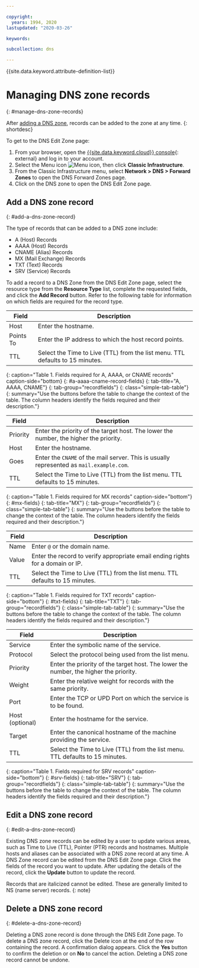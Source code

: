 ```yaml
---

copyright:
  years: 1994, 2020
lastupdated: "2020-03-26"

keywords: 

subcollection: dns

---
```


{{site.data.keyword.attribute-definition-list}}

# Managing DNS zone records
{: #manage-dns-zone-records}

After [adding a DNS zone](/docs/dns?topic=dns-manage-dns-zones#add-a-dns-zone), records can be added to the zone at any time.
{: shortdesc}

To get to the DNS Edit Zone page:

1. From your browser, open the [{{site.data.keyword.cloud}} console](https://{DomainName}/){: external} and log in to your account.
1. Select the Menu icon ![Menu icon](../../icons/icon_hamburger.svg), then click **Classic Infrastructure**.
1. From the Classic Infrastructure menu, select **Network > DNS  > Forward Zones** to open the DNS Forward Zones page.
1. Click on the DNS zone to open the DNS Edit Zone page.

## Add a DNS zone record
{: #add-a-dns-zone-record}

The type of records that can be added to a DNS zone include:

* A (Host) Records
* AAAA (Host) Records
* CNAME (Alias) Records
* MX (Mail Exchange) Records
* TXT (Text) Records
* SRV (Service) Records

To add a record to a DNS Zone from the DNS Edit Zone page, select the resource type from the **Resource Type** list, complete the requested fields, and click the **Add Record** button. Refer to the following table for information on which fields are required for the record type.

| Field | Description |
|-----------|----------|
| Host | Enter the hostname. |
| Points To | Enter the IP address to which the host record points. |
| TTL | Select the Time to Live (TTL) from the list menu. TTL defaults to 15 minutes. |
{: caption="Table 1. Fields required for A, AAAA, or CNAME records" caption-side="bottom}
{: #a-aaaa-cname-record-fields}
{: tab-title="A, AAAA, CNAME"}
{: tab-group="recordfields"}
{: class="simple-tab-table"}
{: summary="Use the buttons before the table to change the context of the table. The column headers identify the fields required and their description."}

| Field | Description |
|-----------|----------|
| Priority | Enter the priority of the target host. The lower the number, the higher the priority. |
| Host | Enter the hostname. |
| Goes | Enter the `CNAME` of the mail server. This is usually represented as `mail.example.com`.|
| TTL | Select the Time to Live (TTL) from the list menu. TTL defaults to 15 minutes.|
{: caption="Table 1. Fields required for MX records" caption-side="bottom"}
{: #mx-fields}
{: tab-title="MX"}
{: tab-group="recordfields"}
{: class="simple-tab-table"}
{: summary="Use the buttons before the table to change the context of the table. The column headers identify the fields required and their description."}

| Field | Description |
|-----------|----------|
| Name | Enter `@` or the domain name. |
| Value | Enter the record to verify appropriate email ending rights for a domain or IP. |
| TTL | Select the Time to Live (TTL) from the list menu. TTL defaults to 15 minutes. |
{: caption="Table 1. Fields required for TXT records" caption-side="bottom"}
{: #txt-fields}
{: tab-title="TXT"}
{: tab-group="recordfields"}
{: class="simple-tab-table"}
{: summary="Use the buttons before the table to change the context of the table. The column headers identify the fields required and their description."}

| Field | Description |
|-----------|----------|
| Service | Enter the symbolic name of the service. |
| Protocol | Select the protocol being used from the list menu. |
| Priority | Enter the priority of the target host. The lower the number, the higher the priority. |
| Weight | Enter the relative weight for records with the same priority. |
| Port | Enter the TCP or UPD Port on which the service is to be found. |
| Host (optional) | Enter the hostname for the service. |
| Target | Enter the canonical hostname of the machine providing the service. |
| TTL | Select the Time to Live (TTL) from the list menu. TTL defaults to 15 minutes. |
{: caption="Table 1. Fields required for SRV records" caption-side="bottom"}
{: #srv-fields}
{: tab-title="SRV"}
{: tab-group="recordfields"}
{: class="simple-tab-table"}
{: summary="Use the buttons before the table to change the context of the table. The column headers identify the fields required and their description."}

## Edit a DNS zone record
{: #edit-a-dns-zone-record}

Existing DNS zone records can be edited by a user to update various areas, such as Time to Live (TTL), Pointer (PTR) records and hostnames. Multiple hosts and aliases can be associated with a DNS zone record at any time. A DNS Zone record can be edited from the DNS Edit Zone page. Click the fields of the record you want to update. After updating the details of the record, click the **Update** button to update the record.

Records that are italicized cannot be edited. These are generally limited to NS (name server) records.
{: note}

## Delete a DNS zone record
{: #delete-a-dns-zone-record}

Deleting a DNS zone record is done through the DNS Edit Zone page. To delete a DNS zone record, click the Delete icon at the end of the row containing the record. A confirmation dialog appears. Click the **Yes** button to confirm the deletion or on **No** to cancel the action. Deleting a DNS zone record cannot be undone.
